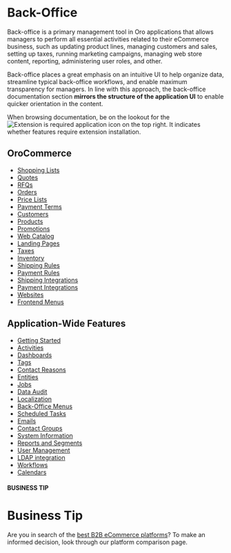 <!-- meta: description = Back-office manuals for the Oro application and OroMarketplace users -->

# Back-Office

Back-office is a primary management tool in Oro applications that allows managers to perform all essential activities related to their eCommerce business, such as updating product lines, managing customers and sales, setting up taxes, running marketing campaigns, managing web store content, reporting, administering user roles, and other.

Back-office places a great emphasis on an intuitive UI to help organize data, streamline typical back-office workflows, and enable maximum transparency for managers. In line with this approach, the back-office documentation section **mirrors the structure of the application UI** to enable quicker orientation in the content.

When browsing documentation, be on the lookout for the ![Extension is required](user/img/doctypes/extension-icon-logo.png) application icon on the top right. It indicates whether features require extension installation.

<h2>OroCommerce</h2>

   <ul class="tag-cloud">
      <li><a class="tag-important" href="sales/shopping-lists/">Shopping Lists</a></li>
      <li><a class="" href="sales/quotes/">Quotes</a></li>
      <li><a class="tag-important" href="sales/rfq/">RFQs</a></li>
      <li><a class="tag-very-important" href="sales/orders/">Orders</a></li>
      <li><a class="" href="sales/price-lists/">Price Lists</a></li>
      <li><a class="" href="sales/payment-terms/">Payment Terms</a></li>
      <li><a class="tag-important" href="customers/customers/">Customers</a></li>
      <li><a class="tag-very-important" href="products/products/">Products</a></li>
      <li><a class="" href="marketing/promotions/">Promotions</a></li>
      <li><a class="tag-very-important" href="marketing/web-catalogs/">Web Catalog</a></li>
      <li><a class="" href="marketing/landing-pages/">Landing Pages</a></li>
      <li><a class="tag-important" href="taxes/">Taxes</a></li>
      <li><a class="tag-very-important" href="inventory/">Inventory</a></li>
      <li><a class="tag-important" href="system/shipping-rules/">Shipping Rules</a></li>
      <li><a class="" href="system/payment-rules/">Payment Rules</a></li>
      <li><a class="" href="system/integrations/shipping-integration/">Shipping Integrations</a></li>
      <li><a class="" href="system/integrations/payment-integration/">Payment Integrations</a></li>
      <li><a class="tag-very-important" href="system/websites/">Websites</a></li>
      <li><a class="" href="system/frontend-menus/">Frontend Menus</a></li>
   </ul><h2>Application-Wide Features</h2>

   <ul class="tag-cloud">
      <li><a class="tag-very-important" href="getting-started/">Getting Started</a></li>
      <li><a class="" href="activities/">Activities</a></li>
      <li><a class="tag-very-important" href="dashboards/">Dashboards</a></li>
      <li><a class="" href="system/tags-management/">Tags</a></li>
      <li><a class="" href="system/contact-reasons/">Contact Reasons</a></li>
      <li><a class="tag-very-important" href="system/entities/">Entities</a></li>
      <li><a class="" href="system/jobs/">Jobs</a></li>
      <li><a class="" href="system/data-audit/">Data Audit</a></li>
      <li><a class="tag-very-important" href="system/localization/">Localization</a></li>
      <li><a class="tag" href="system/menus/">Back-Office Menus</a></li>
      <li><a class="" href="system/scheduled-tasks/">Scheduled Tasks</a></li>
      <li><a class="tag-important" href="system/emails/">Emails</a></li>
      <li><a class="" href="system/contact-groups/">Contact Groups</a></li>
      <li><a class="tag" href="system/system-information/">System Information</a></li>
      <li><a class="tag-important" href="reports-segments/">Reports and Segments</a></li>
      <li><a class="tag-very-important" href="system/user-management/">User Management</a></li>
      <li><a class="" href="system/integrations/ldap-integration/">LDAP integration</a></li>
      <li><a class="tag-important" href="system/workflows/">Workflows</a></li>
      <li><a class="" href="system/system-calendars/">Calendars</a></li>
   </ul>

#### BUSINESS TIP
# Business Tip

Are you in search of the <a href="https://oroinc.com/b2b-ecommerce/b2b-ecommerce-comparison" target="_blank">best B2B eCommerce platforms</a>? To make an informed decision, look through our platform comparison page.

<!-- fa-bars = fa-navicon -->
<!-- Ic Tiles is used as Set As Default in saved views, and as tiles in display layout options -->
<!-- IcPencil refers to Rename in Commerce and Inline Editing in CRM -->
<!-- Check mark in the square. -->
<!-- SortDesc is also used as drop-down arrow -->
